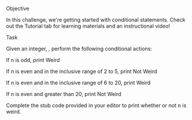 Objective

In this challenge, we're getting started with conditional statements. Check out the Tutorial tab for learning materials and an instructional video!

Task

Given an integer, , perform the following conditional actions:

If n is odd, print Weird

If n is even and in the inclusive range of 2 to 5, print Not Weird

If n is even and in the inclusive range of 6 to 20, print Weird

If n is even and greater than 20, print Not Weird

Complete the stub code provided in your editor to print whether or not n is weird.
